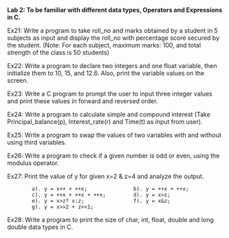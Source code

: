 **Lab 2: To be familiar with different data types, Operators and Expressions in C.**

  Ex21: Write a program to take roll_no and marks obtained by a student in 5 subjects as input and display the roll_no with percentage score secured by the student.
      (Note: For each subject, maximum marks: 100, and total strength of the class is 50 students)
      
  Ex22: Write a program to declare two integers and one float variable, then initialize them to 10, 15, and 12.6. Also, print the variable values on the screen.

  Ex23: Write a C program to prompt the user to input three integer values and print these values in forward and reversed order.

  Ex24: Write a program to calculate simple and compound interest (Take Principal_balance(p), Interest_rate(r) and Time(t) as input from user).

  Ex25: Write a program to swap the values of two variables with and without using third variables.

  Ex26: Write a program to check if a given number is odd or even, using the modulus operator.

  Ex27: Print the value of y for given x=2 & z=4 and analyze the output.
  
            a). y = x++ + ++x;               b). y = ++x + ++x; 
            c). y = ++x + ++x + ++x;         d). y = x>z;
            e). y = x>z? x:z;                f). y = x&z; 
            g). y = x>>2 + z<<1; 

  Ex28: Write a program to print the size of char, int, float, double and long double data types in C.
